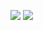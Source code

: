![](https://raw.githubusercontent.com/username=taurus366/github-stats/master/generated/languages.svg#gh-dark-mode-only)
![](https://raw.githubusercontent.com/taurus366/github-stats/master/generated/languages.svg#gh-light-mode-only)
